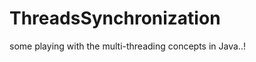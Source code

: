 ThreadsSynchronization
======================

some playing with the multi-threading concepts in Java..!
